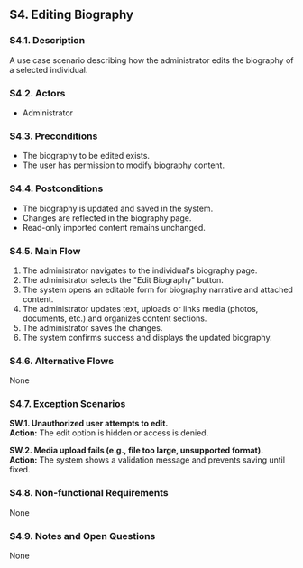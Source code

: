 ## S4. Editing Biography

### S4.1. Description
A use case scenario describing how the administrator edits the biography of a selected individual.

### S4.2. Actors
- Administrator

### S4.3. Preconditions
- The biography to be edited exists.
- The user has permission to modify biography content.

### S4.4. Postconditions
- The biography is updated and saved in the system.
- Changes are reflected in the biography page.
- Read-only imported content remains unchanged.


### S4.5. Main Flow
1. The administrator navigates to the individual's biography page.
2. The administrator selects the "Edit Biography" button.
3. The system opens an editable form for biography narrative and attached content.
4. The administrator updates text, uploads or links media (photos, documents, etc.) and organizes content sections.
5. The administrator saves the changes.
6. The system confirms success and displays the updated biography.

### S4.6. Alternative Flows
None

### S4.7. Exception Scenarios
**SW.1. Unauthorized user attempts to edit.**  
**Action:** The edit option is hidden or access is denied.

**SW.2. Media upload fails (e.g., file too large, unsupported format).**  
**Action:** The system shows a validation message and prevents saving until fixed.

### S4.8. Non-functional Requirements
None

### S4.9. Notes and Open Questions
None